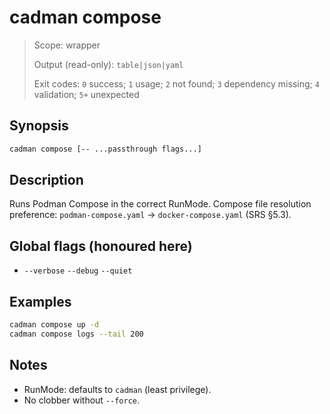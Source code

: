 # cadman compose

> Scope: wrapper
> 
> Output (read-only): `table|json|yaml`
> 
> Exit codes: `0` success; `1` usage; `2` not found; `3` dependency missing; `4` validation; `5+` unexpected

## Synopsis

```bash
cadman compose [-- ...passthrough flags...]
```

## Description

Runs Podman Compose in the correct RunMode. Compose file resolution preference: `podman-compose.yaml` → `docker-compose.yaml` (SRS §5.3).

## Global flags (honoured here)

- `--verbose` `--debug` `--quiet`

## Examples

```bash
cadman compose up -d
cadman compose logs --tail 200
```

## Notes

- RunMode: defaults to `cadman` (least privilege).
- No clobber without `--force`.
